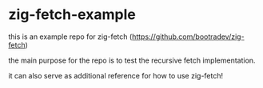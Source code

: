 # zig-fetch-example

this is an example repo for zig-fetch (https://github.com/bootradev/zig-fetch)

the main purpose for the repo is to test the recursive fetch implementation. 

it can also serve as additional reference for how to use zig-fetch!
